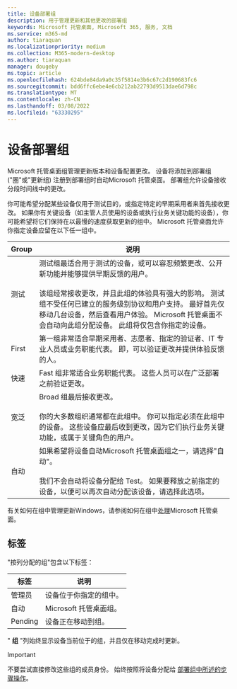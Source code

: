 ```yaml
---
title: 设备部署组
description: 用于管理更新和其他更改的部署组
keywords: Microsoft 托管桌面, Microsoft 365, 服务, 文档
ms.service: m365-md
author: tiaraquan
ms.localizationpriority: medium
ms.collection: M365-modern-desktop
ms.author: tiaraquan
manager: dougeby
ms.topic: article
ms.openlocfilehash: 624bde84da9a0c35f5814e3b6c67c2d190683fc6
ms.sourcegitcommit: bdd6ffc6ebe4e6cb212ab22793d9513dae6d798c
ms.translationtype: MT
ms.contentlocale: zh-CN
ms.lasthandoff: 03/08/2022
ms.locfileid: "63330295"
---
```

# <a name="device-deployment-groups"></a>设备部署组

Microsoft 托管桌面组管理更新版本和设备配置更改。 设备将添加到部署组 ("圈"或"更新组) 注册到部署组时自动Microsoft 托管桌面。 部署组允许设备接收分段时间线中的更改。

你可能希望分配某些设备仅用于测试目的，或指定特定的早期采用者来首先接收更改。 如果你有关键设备（如主管人员使用的设备或执行业务关键功能的设备），你可能希望将它们保持在以最慢的速度获取更新的组中。 Microsoft 托管桌面允许你指定设备应留在以下任一组中。

| Group | 说明 |
| ----- | ----- |
| 测试 | 测试组最适合用于测试的设备，或可以容忍频繁更改、公开新功能并能够提供早期反馈的用户。<br><br>该组经常接收更改，并且此组的体验具有强大的影响。 测试组不受任何已建立的服务级别协议和用户支持。 最好首先仅移动几台设备，然后查看用户体验。 Microsoft 托管桌面不会自动向此组分配设备。 此组将仅包含你指定的设备。
| First | 第一组非常适合早期采用者、志愿者、指定的验证者、IT 专业人员或业务职能代表。 即，可以验证更改并提供体验反馈的人。
| 快速 | Fast 组非常适合业务职能代表。 这些人员可以在广泛部署之前验证更改。
| 宽泛 | Broad 组最后接收更改。<br><br>你的大多数组织通常都在此组中。 你可以指定必须在此组中的设备。 这些设备应最后收到更改，因为它们执行业务关键功能，或属于关键角色的用户。
| 自动 | 如果希望将设备自动Microsoft 托管桌面组之一，请选择"自动"。<br><br>我们不会自动将设备分配给 Test。 如果要释放之前指定的设备，以便可以再次自动分配该设备，请选择此选项。

有关如何在组中管理更新Windows，请参阅如何在组中[处理](updates.md)Microsoft 托管桌面。

## <a name="labels"></a>标签

"按列分配的组"包含以下标签：

| 标签 | 说明 |
| ----- | ----- |
| 管理员 | 设备位于你指定的组中。 |
| 自动 | Microsoft 托管桌面组。 |
| Pending | 设备正在移动到组。 |

" **组** "列始终显示设备当前位于的组，并且仅在移动完成时更新。

> [!IMPORTANT]
> 不要尝试直接修改这些组的成员身份。 始终按照将设备分配给 [部署组中所述的步骤操作](../working-with-managed-desktop/assign-deployment-group.md)。
